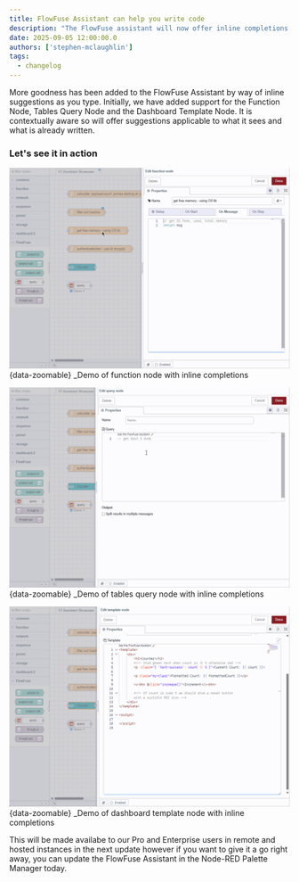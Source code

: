 ```yaml
---
title: FlowFuse Assistant can help you write code
description: "The FlowFuse assistant will now offer inline completions when writing functions, SQL and Dashboard templates"
date: 2025-09-05 12:00:00.0
authors: ['stephen-mclaughlin']
tags:
  - changelog
---
```


More goodness has been added to the FlowFuse Assistant by way of inline suggestions as you type.
Initially, we have added support for the Function Node, Tables Query Node and the Dashboard Template Node.
It is contextually aware so will offer suggestions applicable to what it sees and what is already written.

### Let's see it in action

![Demo of function node with inline completions](./images/inline-assist-function-node.gif){data-zoomable}
_Demo of function node with inline completions

![Demo of tables query node with inline completions](./images/inline-assist-query-node.gif){data-zoomable}
_Demo of tables query node with inline completions

![Demo of dashboard template node with inline completions](./images/inline-assist-template-node.gif){data-zoomable}
_Demo of dashboard template node with inline completions

This will be made availabe to our Pro and Enterprise users in remote and hosted instances in the next update however
if you want to give it a go right away, you can update the FlowFuse Assistant in the Node-RED Palette Manager today.
